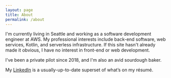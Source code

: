 ```yaml
---
layout: page
title: About
permalink: /about
---
```


I'm currently living in Seattle and working as a software development engineer at AWS. 
My professional interests include back-end software, web services, Kotlin, and serverless infrastructure. 
If this site hasn't already made it obvious, I have no interest in front-end or web development.  

I've been a private pilot since 2018, and I'm also an avid sourdough baker.  

My [LinkedIn](https://www.linkedin.com/in/kevin-neumann-392a148a) is a usually-up-to-date superset of what’s on my résumé.  
